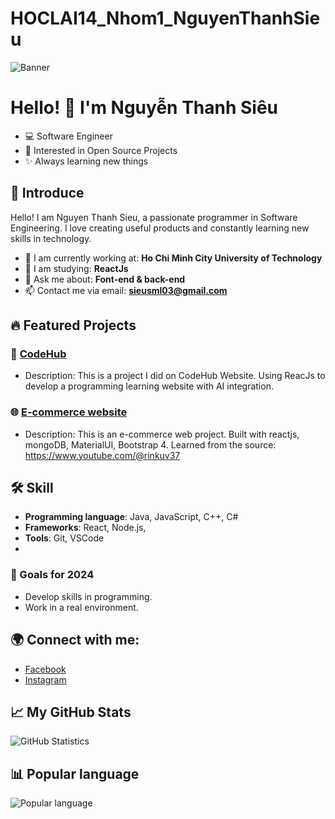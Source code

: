 # HOCLAI14_Nhom1_NguyenThanhSieu
![Banner](https://avatars.githubusercontent.com/u/122494878?s=400&u=d4076e7f162e6e2493b789501ff3638a7c512b6c&v=4)
# Hello! 👋 I'm Nguyễn Thanh Siêu
- 💻 Software Engineer
- 🚀 Interested in Open Source Projects
- ✨ Always learning new things
## 📝 Introduce

Hello! I am Nguyen Thanh Sieu, a passionate programmer in Software Engineering. I love creating useful products and constantly learning new skills in technology.

- 🔭 I am currently working at: **Ho Chi Minh City University of Technology**
- 🌱 I am studying: **ReactJs**
- 💬 Ask me about: **Font-end & back-end**
- 📫 Contact me via email: **sieusml03@gmail.com**

## 🔥 Featured Projects

### 📱 [CodeHub](https://github.com/LeTranTrongNghia/CodeHub_BaseProject)
- Description: This is a project I did on CodeHub Website. Using ReacJs to develop a programming learning website with AI integration.

### 🌐 [E-commerce website](https://github.com/tsdevtool/E-commerce-Website-)
- Description: This is an e-commerce web project. Built with reactjs, mongoDB, MaterialUI, Bootstrap 4. Learned from the source: https://www.youtube.com/@rinkuv37

## 🛠️ Skill

- **Programming language**: Java, JavaScript, C++, C#
- **Frameworks**: React, Node.js, 
- **Tools**: Git, VSCode
- 
### 🎯 Goals for 2024
- Develop skills in programming.
- Work in a real environment.

## 🌍 Connect with me:

- [Facebook](https://www.facebook.com/thannsiiu/)
- [Instagram](https://www.instagram.com/_t.s_thanhsieu_/)

## 📈 My GitHub Stats

![GitHub Statistics](https://github-readme-stats.vercel.app/api?username=tsdevtool&show_icons=true&theme=radical)

## 📊 Popular language

![Popular language](https://github-readme-stats.vercel.app/api/top-langs/?username=tsdevtool&layout=compact&theme=radical)
